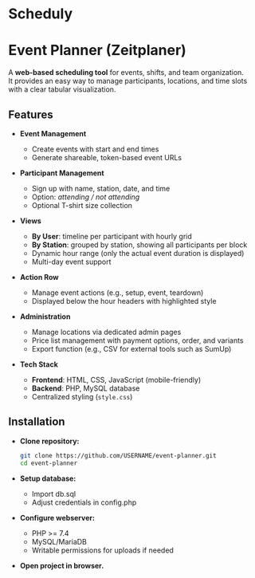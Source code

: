 # Scheduly

# Event Planner (Zeitplaner)

A **web-based scheduling tool** for events, shifts, and team organization.  
It provides an easy way to manage participants, locations, and time slots with a clear tabular visualization.

## Features

- **Event Management**
  - Create events with start and end times  
  - Generate shareable, token-based event URLs  

- **Participant Management**
  - Sign up with name, station, date, and time  
  - Option: *attending / not attending*  
  - Optional T-shirt size collection  

- **Views**
  - **By User**: timeline per participant with hourly grid  
  - **By Station**: grouped by station, showing all participants per block  
  - Dynamic hour range (only the actual event duration is displayed)  
  - Multi-day event support  

- **Action Row**
  - Manage event actions (e.g., setup, event, teardown)  
  - Displayed below the hour headers with highlighted style  

- **Administration**
  - Manage locations via dedicated admin pages  
  - Price list management with payment options, order, and variants  
  - Export function (e.g., CSV for external tools such as SumUp)  

- **Tech Stack**
  - **Frontend**: HTML, CSS, JavaScript (mobile-friendly)  
  - **Backend**: PHP, MySQL database  
  - Centralized styling (`style.css`)  

## Installation

- **Clone repository:**
   ```bash
   git clone https://github.com/USERNAME/event-planner.git
   cd event-planner
   ```
- **Setup database:**
  - Import db.sql
  - Adjust credentials in config.php

- **Configure webserver:**
  - PHP >= 7.4
  - MySQL/MariaDB
  - Writable permissions for uploads if needed

- **Open project in browser.**
